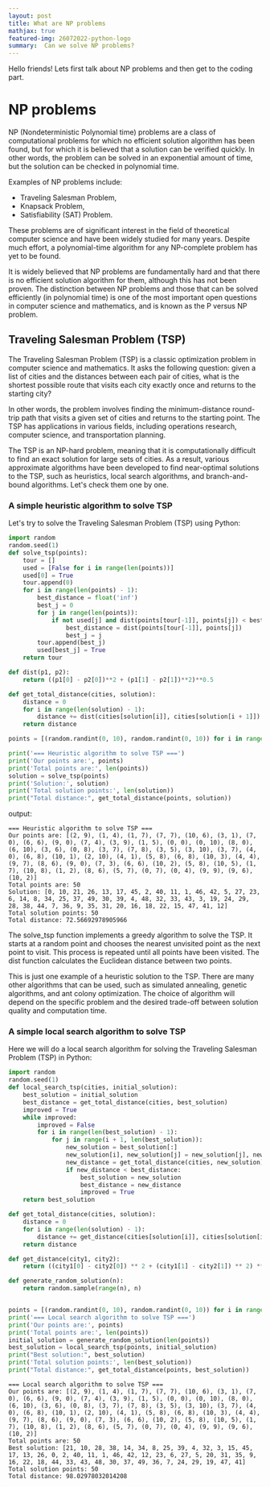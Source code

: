 ```yaml
---
layout: post
title: What are NP problems
mathjax: true
featured-img: 26072022-python-logo
summary:  Can we solve NP problems?
---
```


Hello friends! Lets first talk about NP problems and then get to the coding part.

# NP problems
NP (Nondeterministic Polynomial time) problems are a class of computational problems for which no efficient solution algorithm has been found, but for which it is believed that a solution can be verified quickly. In other words, the problem can be solved in an exponential amount of time, but the solution can be checked in polynomial time.

Examples of NP problems include:
* Traveling Salesman Problem, 
* Knapsack Problem, 
* Satisfiability (SAT) Problem.

These problems are of significant interest in the field of theoretical computer science and have been widely studied for many years. Despite much effort, a polynomial-time algorithm for any NP-complete problem has yet to be found.

It is widely believed that NP problems are fundamentally hard and that there is no efficient solution algorithm for them, although this has not been proven. The distinction between NP problems and those that can be solved efficiently (in polynomial time) is one of the most important open questions in computer science and mathematics, and is known as the P versus NP problem.

## Traveling Salesman Problem (TSP) 
The Traveling Salesman Problem (TSP) is a classic optimization problem in computer science and mathematics. It asks the following question: given a list of cities and the distances between each pair of cities, what is the shortest possible route that visits each city exactly once and returns to the starting city?

In other words, the problem involves finding the minimum-distance round-trip path that visits a given set of cities and returns to the starting point. The TSP has applications in various fields, including operations research, computer science, and transportation planning.

The TSP is an NP-hard problem, meaning that it is computationally difficult to find an exact solution for large sets of cities. As a result, various approximate algorithms have been developed to find near-optimal solutions to the TSP, such as heuristics, local search algorithms, and branch-and-bound algorithms. Let's check them one by one.

### A simple heuristic algorithm to solve TSP

Let's try to solve the Traveling Salesman Problem (TSP) using Python:
```python
import random
random.seed(1)
def solve_tsp(points):
    tour = []
    used = [False for i in range(len(points))]
    used[0] = True
    tour.append(0)
    for i in range(len(points) - 1):
        best_distance = float('inf')
        best_j = 0
        for j in range(len(points)):
            if not used[j] and dist(points[tour[-1]], points[j]) < best_distance:
                best_distance = dist(points[tour[-1]], points[j])
                best_j = j
        tour.append(best_j)
        used[best_j] = True
    return tour

def dist(p1, p2):
    return ((p1[0] - p2[0])**2 + (p1[1] - p2[1])**2)**0.5

def get_total_distance(cities, solution):
    distance = 0
    for i in range(len(solution) - 1):
        distance += dist(cities[solution[i]], cities[solution[i + 1]])
    return distance

points = [(random.randint(0, 10), random.randint(0, 10)) for i in range(50)]

print('=== Heuristic algorithm to solve TSP ===')
print('Our points are:', points)
print('Total points are:', len(points))
solution = solve_tsp(points)
print('Solution:', solution)
print('Total solution points:', len(solution))
print("Total distance:", get_total_distance(points, solution))
```
output:
```
=== Heuristic algorithm to solve TSP ===
Our points are: [(2, 9), (1, 4), (1, 7), (7, 7), (10, 6), (3, 1), (7, 0), (6, 6), (9, 0), (7, 4), (3, 9), (1, 5), (0, 0), (0, 10), (8, 0), (6, 10), (3, 6), (0, 8), (3, 7), (7, 8), (3, 5), (3, 10), (3, 7), (4, 0), (6, 8), (10, 1), (2, 10), (4, 1), (5, 8), (6, 8), (10, 3), (4, 4), (9, 7), (8, 6), (9, 0), (7, 3), (6, 6), (10, 2), (5, 8), (10, 5), (1, 7), (10, 8), (1, 2), (8, 6), (5, 7), (0, 7), (0, 4), (9, 9), (9, 6), (10, 2)]
Total points are: 50
Solution: [0, 10, 21, 26, 13, 17, 45, 2, 40, 11, 1, 46, 42, 5, 27, 23, 6, 14, 8, 34, 25, 37, 49, 30, 39, 4, 48, 32, 33, 43, 3, 19, 24, 29, 28, 38, 44, 7, 36, 9, 35, 31, 20, 16, 18, 22, 15, 47, 41, 12]
Total solution points: 50
Total distance: 72.56692978905966
```
The solve_tsp function implements a greedy algorithm to solve the TSP. It starts at a random point and chooses the nearest unvisited point as the next point to visit. This process is repeated until all points have been visited. The dist function calculates the Euclidean distance between two points.

This is just one example of a heuristic solution to the TSP. There are many other algorithms that can be used, such as simulated annealing, genetic algorithms, and ant colony optimization. The choice of algorithm will depend on the specific problem and the desired trade-off between solution quality and computation time.

### A simple local search algorithm to solve TSP

Here we will do a local search algorithm for solving the Traveling Salesman Problem (TSP) in Python:

```python
import random
random.seed(1)
def local_search_tsp(cities, initial_solution):
    best_solution = initial_solution
    best_distance = get_total_distance(cities, best_solution)
    improved = True
    while improved:
        improved = False
        for i in range(len(best_solution) - 1):
            for j in range(i + 1, len(best_solution)):
                new_solution = best_solution[:]
                new_solution[i], new_solution[j] = new_solution[j], new_solution[i]
                new_distance = get_total_distance(cities, new_solution)
                if new_distance < best_distance:
                    best_solution = new_solution
                    best_distance = new_distance
                    improved = True
    return best_solution

def get_total_distance(cities, solution):
    distance = 0
    for i in range(len(solution) - 1):
        distance += get_distance(cities[solution[i]], cities[solution[i + 1]])
    return distance

def get_distance(city1, city2):
    return ((city1[0] - city2[0]) ** 2 + (city1[1] - city2[1]) ** 2) ** 0.5

def generate_random_solution(n):
    return random.sample(range(n), n)


points = [(random.randint(0, 10), random.randint(0, 10)) for i in range(50)]
print('=== Local search algorithm to solve TSP ===')
print('Our points are:', points)
print('Total points are:', len(points))
initial_solution = generate_random_solution(len(points))
best_solution = local_search_tsp(points, initial_solution)
print("Best solution:", best_solution)
print('Total solution points:', len(best_solution))
print("Total distance:", get_total_distance(points, best_solution))

```
```output
=== Local search algorithm to solve TSP ===
Our points are: [(2, 9), (1, 4), (1, 7), (7, 7), (10, 6), (3, 1), (7, 0), (6, 6), (9, 0), (7, 4), (3, 9), (1, 5), (0, 0), (0, 10), (8, 0), (6, 10), (3, 6), (0, 8), (3, 7), (7, 8), (3, 5), (3, 10), (3, 7), (4, 0), (6, 8), (10, 1), (2, 10), (4, 1), (5, 8), (6, 8), (10, 3), (4, 4), (9, 7), (8, 6), (9, 0), (7, 3), (6, 6), (10, 2), (5, 8), (10, 5), (1, 7), (10, 8), (1, 2), (8, 6), (5, 7), (0, 7), (0, 4), (9, 9), (9, 6), (10, 2)]
Total points are: 50
Best solution: [21, 10, 28, 38, 14, 34, 8, 25, 39, 4, 32, 3, 15, 45, 17, 13, 26, 0, 2, 40, 11, 1, 46, 42, 12, 23, 6, 27, 5, 20, 31, 35, 9, 16, 22, 18, 44, 33, 43, 48, 30, 37, 49, 36, 7, 24, 29, 19, 47, 41]
Total solution points: 50
Total distance: 98.02978032014208
```
